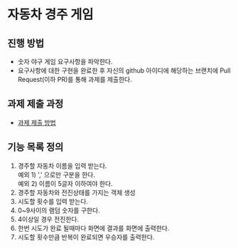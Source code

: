 # 자동차 경주 게임
## 진행 방법
* 숫자 야구 게임 요구사항을 파악한다.
* 요구사항에 대한 구현을 완료한 후 자신의 github 아이디에 해당하는 브랜치에 Pull Request(이하 PR)를 통해 과제를 제출한다.

## 과제 제출 과정
* [과제 제출 방법](https://github.com/next-step/nextstep-docs/tree/master/precourse)

## 기능 목록 정의
1. 경주할 자동차 이름을 입력 받는다.   
   예외 1) ',' 으로만 구분을 한다.  
   예외 2)  이름이 5글자 이하여야 한다.  
2. 경주할 자동차와 전진상태를 가지는 객체 생성
3. 시도할 횟수를 입력 받는다.
4. 0~9사이의 램덤 숫자를 구한다.
5. 4이상일 경우 전진한다.
6. 한번 시도가 완료 될때마다 화면에 결과를 화면에 출력한다.
7. 시도할 횟수만큼 반복이 완료되면 우승자를 출력한다.






